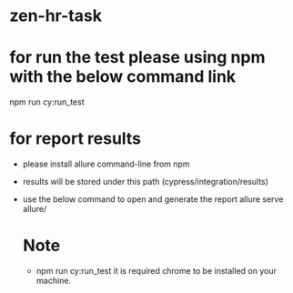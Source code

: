 # zen-hr-task

# for run the test please using npm with the below command link
 npm run cy:run_test

# for report results 

- please install allure command-line from npm

- results will be stored under this path (cypress/integration/results)

- use the below command to open and generate the report 
  allure serve allure/
  
  # Note 
  - npm run cy:run_test it is required chrome to be installed on your machine.
